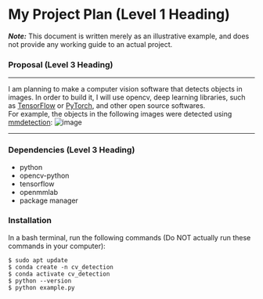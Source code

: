 # **My Project Plan (Level 1 Heading)**
***Note:*** This document is written merely as an illustrative example, and does not provide any working guide to an actual project.  
### **Proposal (Level 3 Heading)**
___
 I am planning to make a computer vision software that detects objects in images. In order to build it, I will use opencv, deep learning libraries, such as [TensorFlow](https://www.tensorflow.org/?hl=ko) or [PyTorch](https://pytorch.org/), and other open source softwares.  
 For example, the objects in the following images were detected using 
[mmdetection](https://github.com/open-mmlab/mmdetection):
![image](https://user-images.githubusercontent.com/12907710/137271636-56ba1cd2-b110-4812-8221-b4c120320aa9.png)
___
### **Dependencies (Level 3 Heading)**
- python  
- opencv-python  
- tensorflow  
- openmmlab  
- package manager   
### **Installation**
In a bash terminal, run the following commands (Do NOT actually run these commands in your computer):
 ```
$ sudo apt update 
$ conda create -n cv_detection 
$ conda activate cv_detection 
$ python --version 
$ python example.py
```


